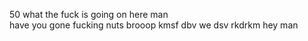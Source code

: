 50 what the fuck is going on here man<br> have you gone fucking nuts brooop
kmsf dbv we dsv rkdrkm
hey man


